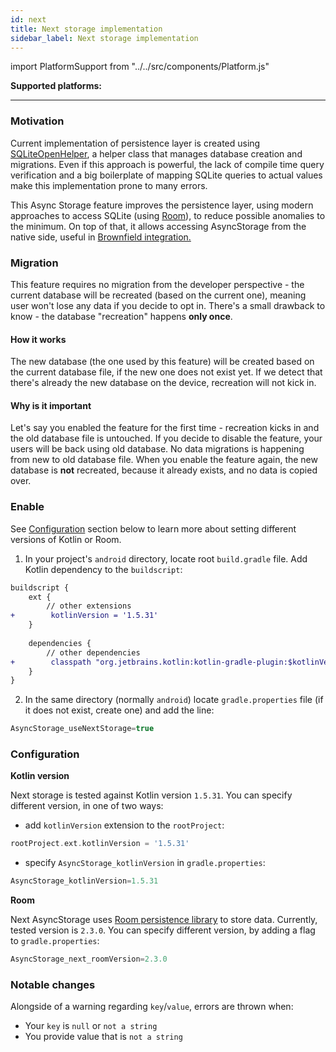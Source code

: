 ```yaml
---
id: next
title: Next storage implementation
sidebar_label: Next storage implementation
---
```

import PlatformSupport from "../../src/components/Platform.js"

**Supported platforms:**
<PlatformSupport title="Android" platformIcon="icon_android.svg"></PlatformSupport>

---

### Motivation

Current implementation of persistence layer is created using [SQLiteOpenHelper](https://developer.android.com/reference/android/database/sqlite/SQLiteOpenHelper), 
a helper class that manages database creation and migrations. Even if this approach is powerful, the lack of compile time query verification and a big boilerplate of mapping SQLite queries  to actual values make this implementation prone to many errors.

This Async Storage feature improves the persistence layer, using modern approaches to access SQLite (using [Room](https://developer.android.com/training/data-storage/room)), to reduce possible anomalies to the minimum. 
On top of that, it allows accessing AsyncStorage from the native side, useful in [Brownfield integration.](BrownfieldIntegration.md#android)

### Migration

This feature requires no migration from the developer perspective - the current database will be recreated (based on the current one), meaning user won't lose any data if you decide to opt in.
There's a small drawback to know - the database "recreation" happens **only once**. 

#### How it works

The new database (the one used by this feature) will be created based on the current database file, if the new one does not exist yet. 
If we detect that there's already the new database on the device, recreation will not kick in.


#### Why is it important

Let's say you enabled the feature for the first time - recreation kicks in and the old database file is untouched.
If you decide to disable the feature, your users will be back using old database. No data migrations is happening from new to old database file.
When you enable the feature again, the new database is **not** recreated, because it already exists, and no data is copied over.


### Enable

See [Configuration](#configuration) section below to learn more about setting different versions of Kotlin or Room.

1. In your project's `android` directory, locate root `build.gradle` file. Add Kotlin dependency to the `buildscript`:

```diff
buildscript {
    ext {
        // other extensions
+        kotlinVersion = '1.5.31'
    }
    
    dependencies {
        // other dependencies
+        classpath "org.jetbrains.kotlin:kotlin-gradle-plugin:$kotlinVersion"
    }
}

```

2. In the same directory (normally `android`) locate `gradle.properties` file (if it does not exist, create one) and add the line:

```groovy
AsyncStorage_useNextStorage=true
```

### Configuration

**Kotlin version**

Next storage is tested against Kotlin version `1.5.31`. 
You can specify different version, in one of two ways:

- add `kotlinVersion` extension to the `rootProject`:

```groovy
rootProject.ext.kotlinVersion = '1.5.31'
```

- specify `AsyncStorage_kotlinVersion` in `gradle.properties`:

```groovy
AsyncStorage_kotlinVersion=1.5.31
```

**Room**

Next AsyncStorage uses [Room persistence library](https://developer.android.com/jetpack/androidx/releases/room) to store data.
Currently, tested version is `2.3.0`. You can specify different version, by adding a flag to `gradle.properties`:

```groovy
AsyncStorage_next_roomVersion=2.3.0
```

### Notable changes

Alongside of a warning regarding `key`/`value`, errors are thrown when:

- Your `key` is `null` or `not a string`
- You provide value that is `not a string` 
